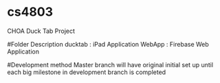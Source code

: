 # cs4803
CHOA Duck Tab Project

#Folder Description
ducktab : iPad Application
WebApp : Firebase Web Application

#Development method
Master branch will have original initial set up until each big milestone in development branch is completed
